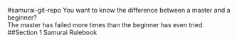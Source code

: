 #samurai-git-repo
You want to know the difference between a master and a beginner?  
The master has failed more times than the beginner has even tried.
##Section 1
Samurai Rulebook
